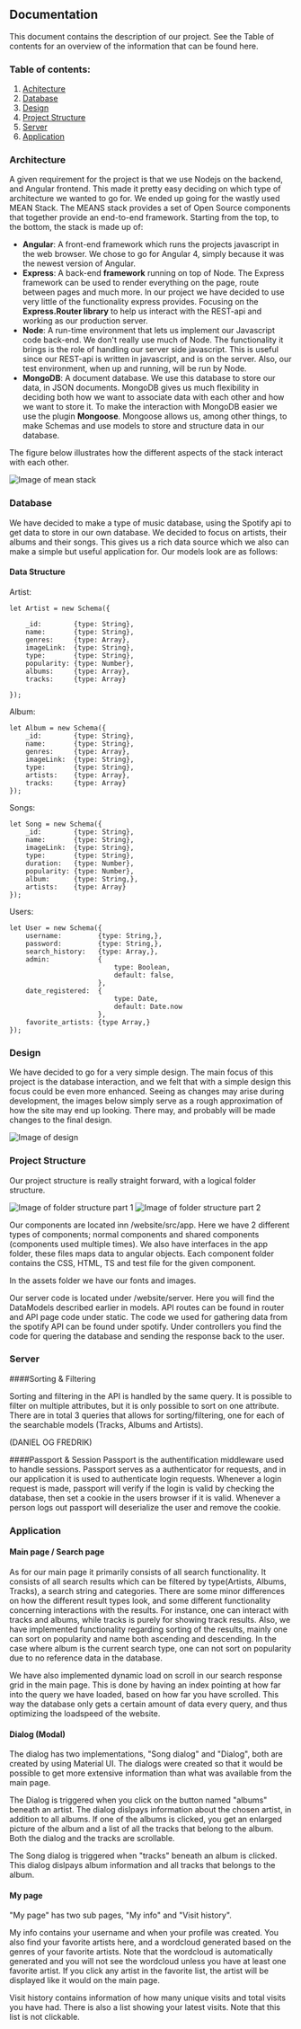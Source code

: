 ## Documentation
This document contains the description of our project. See the Table of contents for an overview of the  information 
that can be found here. 

### Table of contents:
1. [Achitecture](#Architecture)
2. [Database](#Database) 
3. [Design](#Design)
4. [Project Structure](#ProjectStructure)
5. [Server](#Server)
6. [Application](#Application)

### Architecture <a name="Architecture"></a>
A given requirement for the project is that we use Nodejs on the backend, and Angular frontend. This made
it pretty easy deciding on which type of architecture we wanted to go for. We ended up going for the wastly used MEAN
Stack. The MEANS stack provides a set of Open Source components that together provide an end-to-end framework. 
Starting from the top, to the bottom, the stack is made up of:

- **Angular**: A front-end framework which runs the projects javascript in the web browser. We chose to go for 
Angular 4, simply because it was the newest version of Angular.
- **Express**: A back-end **framework** running on top of Node. The Express framework can be used to render 
everything on the page, route between pages and much more. In our project we have decided to use very little of the 
functionality express provides. Focusing on the **Express.Router library** to help us interact with the REST-api and 
working as our production server.
- **Node**: A run-time environment that lets us implement our Javascript code back-end. We don't really use much of 
Node. The functionality it brings is the role of handling our server side javascript. This is useful since our 
REST-api is written in javascript, and is on the server. Also, our test environment, when up and running, will be run
by Node. 
- **MongoDB**: A document database. We use this database to store our data, in JSON documents. MongoDB gives us much 
flexibility in deciding both how we want to associate data with each other and how we want to store it. To make the 
interaction with MongoDB easier we use the plugin **Mongoose**. Mongoose allows us, among other things, to make Schemas 
and use models to store and structure data in our database.  

The figure below illustrates how the different aspects of the stack interact with each other.

![Image of mean stack](images/mean_stack.jpg)


### Database <a name="Database"></a>
We have decided to make a type of music database, using the Spotify api to get data to store in our own database. We 
decided to focus on artists, their albums and their songs. This gives us a rich data source which we also can make a 
simple but useful application for. Our models look are as follows:

#### Data Structure 
Artist:

    let Artist = new Schema({

        _id:        {type: String},
        name:       {type: String},
        genres:     {type: Array},
        imageLink:  {type: String},
        type:       {type: String},
        popularity: {type: Number},
        albums:     {type: Array},
        tracks:     {type: Array}

    });

Album: 


    let Album = new Schema({
        _id:        {type: String},
        name:       {type: String},
        genres:     {type: Array},
        imageLink:  {type: String},
        type:       {type: String},
        artists:    {type: Array},
        tracks:     {type: Array}
    });
    
Songs:

    let Song = new Schema({
        _id:        {type: String},
        name:       {type: String},
        imageLink:  {type: String},
        type:       {type: String},
        duration:   {type: Number},
        popularity: {type: Number},
        album:      {type: String,},
        artists:    {type: Array}
    });
    
Users:

    let User = new Schema({
        username:         {type: String,},
        password:         {type: String,},
        search_history:   {type: Array,},
        admin:            {
                              type: Boolean,
                              default: false,
                          },
        date_registered:  {
                              type: Date,
                              default: Date.now
                          },
        favorite_artists: {type Array,}
    });

    
### Design <a name= "Design"></a>
We have decided to go for a very simple design. The main focus of this project is the database interaction, and we 
felt that with a simple design this focus could be even more enhanced. Seeing as changes may arise during 
development, the images below simply serve as a rough approximation of how the site may end up looking. There may, 
and probably will be made changes to the final design.


![Image of design](images/frontpage.jpg)


### Project Structure <a name="ProjectStructure"></a>
Our project structure is really straight forward, with a logical folder structure.

![Image of folder structure part 1](images/folder_structure1.png)
![Image of folder structure part 2](images/folder_structure2.png)

Our components are located inn /website/src/app. Here we have 2 different types of components; normal components and shared components (components used multiple times). We also have interfaces in the app folder, these files maps data to angular objects. Each component folder contains the CSS, HTML, TS and test file for the given component.

In the assets folder we have our fonts and images.

Our server code is located under /website/server. Here you will find the DataModels described earlier in models. API routes can be found in router and API page code under static. The code we used for gathering data from the spotify API can be found under spotify. Under controllers you find the code for quering the database and sending the response back to the user.

### Server <a name="Server"></a>

####Sorting & Filtering

Sorting and filtering in the API is handled by the same query. It is possible to filter on multiple attributes, but it is only possible to sort on one attribute. There are in total 3 queries that allows for sorting/filtering, one for each of the searchable models (Tracks, Albums and Artists).

(DANIEL OG FREDRIK)

####Passport & Session
Passport is the authentification middleware used to handle sessions. Passport serves as a authenticator for requests, and in our application it is used to authenticate login requests. Whenever a login request is made, passport will verify if the login is valid by checking the database, then set a cookie in the users browser if it is valid. Whenever a person logs out passport will deserialize the user and remove the cookie.  

### Application <a name="Application"></a>

#### Main page / Search page

As for our main page it primarily consists of all search functionality.
It consists of all search results which can be filtered by type(Artists, Albums, Tracks), a search string and categories. There are some minor differences on how the different result types look, and some different functionality concerning interactions with the results. For instance, one can interact with tracks and albums, while tracks is purely for showing track results. Also, we have implemented functionality regarding sorting of the results, mainly one can sort on popularity and name both ascending and descending. In the case where album is the current search type, one can not sort on popularity due to no reference data in the database. 

We have also implemented dynamic load on scroll in our search response grid in the main page. This is done by having an index pointing at how far into the query we have loaded, based on how far you have scrolled. This way the database only gets a certain amount of data every query, and thus optimizing the loadspeed of the website.

#### Dialog (Modal)
The dialog has two implementations, "Song dialog" and "Dialog", both are created by using Material UI. The dialogs were created so that it would be possible to get more extensive information than what was available from the main page.

The Dialog is triggered when you click on the button named "albums" beneath an artist. The dialog dislpays information about the chosen artist, in addition to all albums. If one of the albums is clicked, you get an enlarged picture of the album and a list of all the tracks that belong to the album. Both the dialog and the tracks are scrollable.

The Song dialog is triggered when "tracks" beneath an album is clicked. This dialog dislpays album information and all tracks that belongs to the album.

#### My page
"My page" has two sub pages, "My info" and "Visit history".

My info contains your username and when your profile was created.
You also find your favorite artists here, and a wordcloud generated based on the genres of your favorite artists. Note that the wordcloud is automatically generated and you will not see the wordcloud unless you have at least one favorite artist. If you click any artist in the favorite list, the artist will be displayed like it would on the main page.

Visit history contains information of how many unique visits and total visits you have had. There is also a list showing your latest visits. Note that this list is not clickable.
